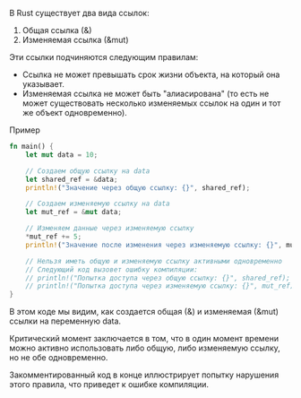 В Rust существует два вида ссылок:

1) Общая ссылка (&)
2) Изменяемая ссылка (&mut)

Эти ссылки подчиняются следующим правилам:

- Ссылка не может превышать срок жизни объекта, на который она указывает.
- Изменяемая ссылка не может быть "алиасирована" (то есть не может существовать несколько изменяемых ссылок на один и тот же объект одновременно).

Пример 

```rust
fn main() {
    let mut data = 10;

    // Создаем общую ссылку на data
    let shared_ref = &data;
    println!("Значение через общую ссылку: {}", shared_ref);

    // Создаем изменяемую ссылку на data
    let mut_ref = &mut data;

    // Изменяем данные через изменяемую ссылку
    *mut_ref += 5;
    println!("Значение после изменения через изменяемую ссылку: {}", mut_ref);

    // Нельзя иметь общую и изменяемую ссылку активными одновременно
    // Следующий код вызовет ошибку компиляции:
    // println!("Попытка доступа через общую ссылку: {}", shared_ref);
    // println!("Попытка доступа через изменяемую ссылку: {}", mut_ref);
}
```


В этом коде мы видим, как создается общая (&) и изменяемая (&mut) ссылки на переменную data. 

Критический момент заключается в том, что в один момент времени можно активно использовать либо общую, либо изменяемую ссылку, но не обе одновременно. 

Закомментированный код в конце иллюстрирует попытку нарушения этого правила, что приведет к ошибке компиляции.
